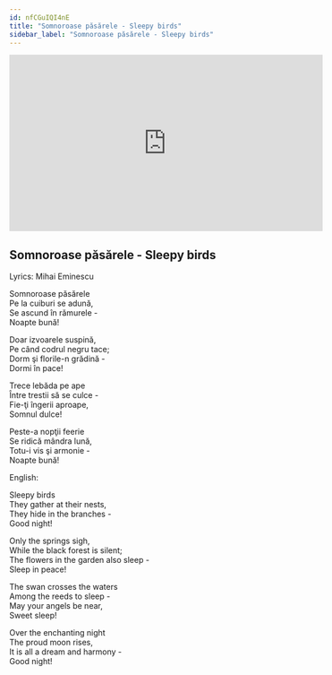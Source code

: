 ```yaml
---
id: nfCGuIQI4nE
title: "Somnoroase păsărele - Sleepy birds"
sidebar_label: "Somnoroase păsărele - Sleepy birds"
---
```


<div class="video-float-container">
  <iframe
    width="560"
    height="315"
    src="https://www.youtube.com/embed/nfCGuIQI4nE"
    title="YouTube video player"
    frameborder="0"
    allow="accelerometer; autoplay; clipboard-write; encrypted-media; gyroscope; picture-in-picture; web-share"
    referrerpolicy="strict-origin-when-cross-origin"
    allowfullscreen
  ></iframe>
</div>

## Somnoroase păsărele - Sleepy birds

Lyrics: Mihai Eminescu

Somnoroase păsărele  
Pe la cuiburi se adună,  
Se ascund în rămurele -  
Noapte bună!

Doar izvoarele suspină,  
Pe când codrul negru tace;  
Dorm şi florile-n grădină -  
Dormi în pace!

Trece lebăda pe ape  
Între trestii să se culce -  
Fie-ţi îngerii aproape,  
Somnul dulce!

Peste-a nopţii feerie  
Se ridică mândra lună,  
Totu-i vis şi armonie -  
Noapte bună!

English:

Sleepy birds  
They gather at their nests,  
They hide in the branches -  
Good night!

Only the springs sigh,  
While the black forest is silent;  
The flowers in the garden also sleep -  
Sleep in peace!

The swan crosses the waters  
Among the reeds to sleep -  
May your angels be near,  
Sweet sleep!

Over the enchanting night  
The proud moon rises,  
It is all a dream and harmony -  
Good night!
